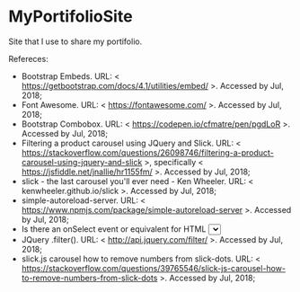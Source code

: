 # MyPortifolioSite
Site that I use to share my portifolio.


Refereces:
* Bootstrap Embeds. URL: < https://getbootstrap.com/docs/4.1/utilities/embed/ >. Accessed by Jul, 2018;
* Font Awesome. URL: <  https://fontawesome.com/ >. Accessed by Jul, 2018;
* Bootstrap Combobox. URL: < https://codepen.io/cfmatre/pen/pgdLoR >. Accessed by Jul, 2018;
* Filtering a product carousel using JQuery and Slick. URL: < https://stackoverflow.com/questions/26098746/filtering-a-product-carousel-using-jquery-and-slick >, specifically < https://jsfiddle.net/jnallie/hr1155fm/ >. Accessed by Jul, 2018;
* slick - the last carousel you'll ever need - Ken Wheeler. URL: < kenwheeler.github.io/slick >. Accessed by Jul, 2018;
* simple-autoreload-server. URL: < https://www.npmjs.com/package/simple-autoreload-server >. Accessed by Jul, 2018;
* Is there an onSelect event or equivalent for HTML <select>?. URL: < https://stackoverflow.com/questions/647282/is-there-an-onselect-event-or-equivalent-for-html-select >. Accessed by Jul, 2018;
* JQuery .filter(). URL: < http://api.jquery.com/filter/ >. Accessed by Jul, 2018;
* slick.js carousel how to remove numbers from slick-dots. URL: < https://stackoverflow.com/questions/39765546/slick-js-carousel-how-to-remove-numbers-from-slick-dots >. Accessed by Jul, 2018;